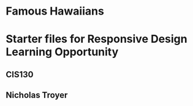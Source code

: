 # Famous Hawaiians

# Starter files for Responsive Design Learning Opportunity

## CIS130

## Nicholas Troyer
